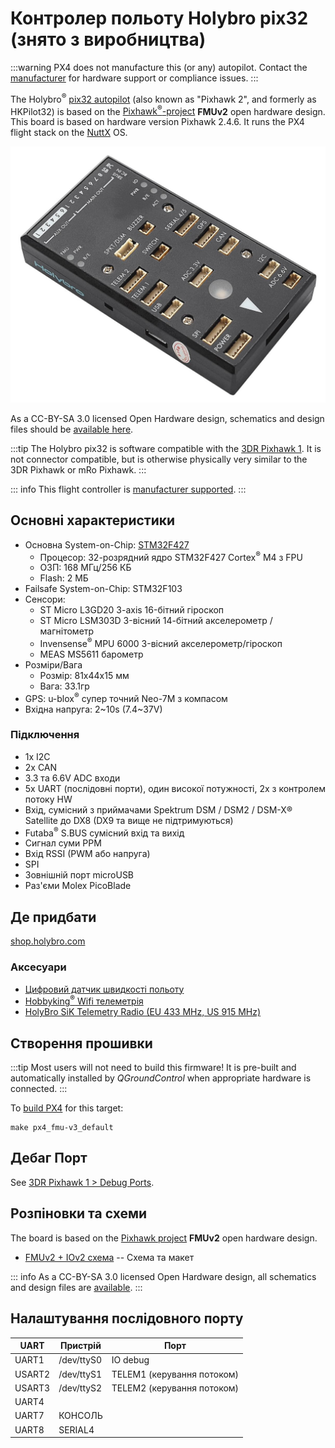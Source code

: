 # Контролер польоту Holybro pix32 (знято з виробництва)

<Badge type="info" text="Discontinued" />

:::warning PX4 does not manufacture this (or any) autopilot. Contact the [manufacturer](https://holybro.com/) for hardware support or compliance issues.
:::

The Holybro<sup>&reg;</sup> [pix32 autopilot](https://holybro.com/collections/autopilot-flight-controllers/products/pix32pixhawk-flight-controller) (also known as "Pixhawk 2", and formerly as HKPilot32) is based on the [Pixhawk<sup>&reg;</sup>-project](https://pixhawk.org/) **FMUv2** open hardware design. This board is based on hardware version Pixhawk 2.4.6. It runs the PX4 flight stack on the [NuttX](https://nuttx.apache.org/) OS.

![pix32](../../assets/flight_controller/holybro_pix32/pix32_hero.jpg)

As a CC-BY-SA 3.0 licensed Open Hardware design, schematics and design files should be [available here](https://github.com/PX4/Hardware).

:::tip
The Holybro pix32 is software compatible with the [3DR Pixhawk 1](../flight_controller/pixhawk.md). It is not connector compatible, but is otherwise physically very similar to the 3DR Pixhawk or mRo Pixhawk.
:::

::: info This flight controller is [manufacturer supported](../flight_controller/autopilot_manufacturer_supported.md).
:::

## Основні характеристики

- Основна System-on-Chip: [STM32F427](http://www.st.com/web/en/catalog/mmc/FM141/SC1169/SS1577/LN1789)
  - Процесор: 32-розрядний ядро STM32F427 Cortex<sup>&reg;</sup> M4 з FPU
  - ОЗП: 168 МГц/256 КБ
  - Flash: 2 МБ
- Failsafe System-on-Chip: STM32F103
- Сенсори:
  - ST Micro L3GD20 3-axis 16-бітний гіроскоп
  - ST Micro LSM303D 3-вісний 14-бітний акселерометр / магнітометр
  - Invensense<sup>&reg;</sup> MPU 6000 3-вісний акселерометр/гіроскоп
  - MEAS MS5611 барометр
- Розміри/Вага
  - Розмір: 81x44x15 мм
  - Вага: 33.1гр
- GPS: u-blox<sup>&reg;</sup> супер точний Neo-7M з компасом
- Вхідна напруга: 2~10s (7.4~37V)

### Підключення

- 1x I2C
- 2x CAN
- 3.3 та 6.6V ADC входи
- 5x UART (послідовні порти), один високої потужності, 2x з контролем потоку HW
- Вхід, сумісний з приймачами Spektrum DSM / DSM2 / DSM-X® Satellite до DX8 (DX9 та вище не підтримуються)
- Futaba<sup>&reg;</sup> S.BUS сумісний вхід та вихід
- Сигнал суми PPM
- Вхід RSSI (PWM або напруга)
- SPI
- Зовнішній порт microUSB
- Раз'єми Molex PicoBlade

## Де придбати

[shop.holybro.com](https://holybro.com/collections/autopilot-flight-controllers/products/pix32pixhawk-flight-controller)

### Аксесуари

- [Цифровий датчик швидкості польоту](https://holybro.com/products/digital-air-speed-sensor)
- [Hobbyking<sup>&reg;</sup> Wifi телеметрія](https://hobbyking.com/en_us/apm-pixhawk-wireless-wifi-radio-module.html)
- [HolyBro SiK Telemetry Radio (EU 433 MHz, US 915 MHz)](../telemetry/holybro_sik_radio.md)

## Створення прошивки

:::tip
Most users will not need to build this firmware! It is pre-built and automatically installed by _QGroundControl_ when appropriate hardware is connected.
:::

To [build PX4](../dev_setup/building_px4.md) for this target:

```
make px4_fmu-v3_default
```

## Дебаг Порт

See [3DR Pixhawk 1 > Debug Ports](../flight_controller/pixhawk.md#debug-ports).

## Розпіновки та схеми

The board is based on the [Pixhawk project](https://pixhawk.org/) **FMUv2** open hardware design.

- [FMUv2 + IOv2 схема](https://raw.githubusercontent.com/PX4/Hardware/master/FMUv2/PX4FMUv2.4.5.pdf) -- Схема та макет

::: info As a CC-BY-SA 3.0 licensed Open Hardware design, all schematics and design files are [available](https://github.com/PX4/Hardware).
:::

## Налаштування послідовного порту

| UART   | Пристрій   | Порт                       |
| ------ | ---------- | -------------------------- |
| UART1  | /dev/ttyS0 | IO debug                   |
| USART2 | /dev/ttyS1 | TELEM1 (керування потоком) |
| USART3 | /dev/ttyS2 | TELEM2 (керування потоком) |
| UART4  |            |                            |
| UART7  | КОНСОЛЬ    |                            |
| UART8  | SERIAL4    |                            |

<!-- Note: Got ports using https://github.com/PX4/PX4-user_guide/pull/672#issuecomment-598198434 -->

